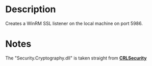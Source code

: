 # Description
Creates a WinRM SSL listener on the local machine on port 5986.

# Notes
The "Security.Cryptography.dll" is taken straight from **[CRLSecurity](https://github.com/MicrosoftArchive/clrsecurity)**
